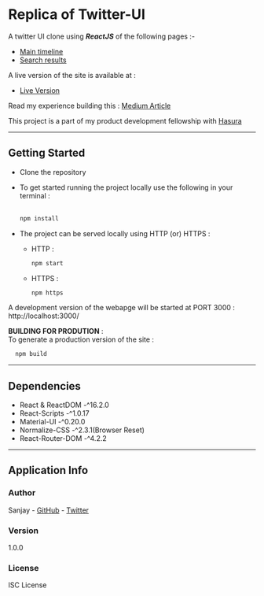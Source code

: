 # Replica of Twitter-UI
A twitter UI clone using ***ReactJS*** of the following pages :-
  * [Main timeline](https://twitter.com)
  * [Search results](https://twitter.com/search?q=aadhaar)

A live version of the site is available at :
  * [Live Version](https://twitui-clone.herokuapp.com/)

Read my experience building this : [Medium Article](https://medium.com/@itssan14/journey-through-hpdf-task-1-d8c5fbdd380a)

This project is a part of my product development fellowship with [Hasura](https://hasura.io/)

---
## Getting Started

* Clone the repository 
* To get started running the project locally use the following in your terminal :<br><br>
  ```sh
  npm install 
  ```
* The project can be served locally using HTTP (or) HTTPS : 
  
  * HTTP :
    ```sh
    npm start
    ```
  * HTTPS :
    ```sh
    npm https
    ```
A development version of the webapge will be started at PORT 3000 :<br>
http://localhost:3000/

**BUILDING FOR PRODUTION** : <br>
To generate a production version of the site :
  ```sh
    npm build 
  ```

---
## Dependencies
* React & ReactDOM -^16.2.0
* React-Scripts -^1.0.17
* Material-UI -^0.20.0
* Normalize-CSS -^2.3.1(Browser Reset)
* React-Router-DOM -^4.2.2

---
## Application Info
### Author
Sanjay - [GitHub](https://github.com/itssan14) - [Twitter](https://twitter.com/itssan14)
### Version
1.0.0
### License
ISC License
